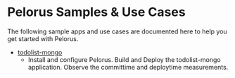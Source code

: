 # Pelorus Samples & Use Cases

The following sample apps and use cases are documented here to help you
get started with Pelorus.

* [todolist-mongo](todolist.md)
  * Install and configure Pelorus.  Build and Deploy the todolist-mongo application.
    Observe the committime and deploytime measurements.






